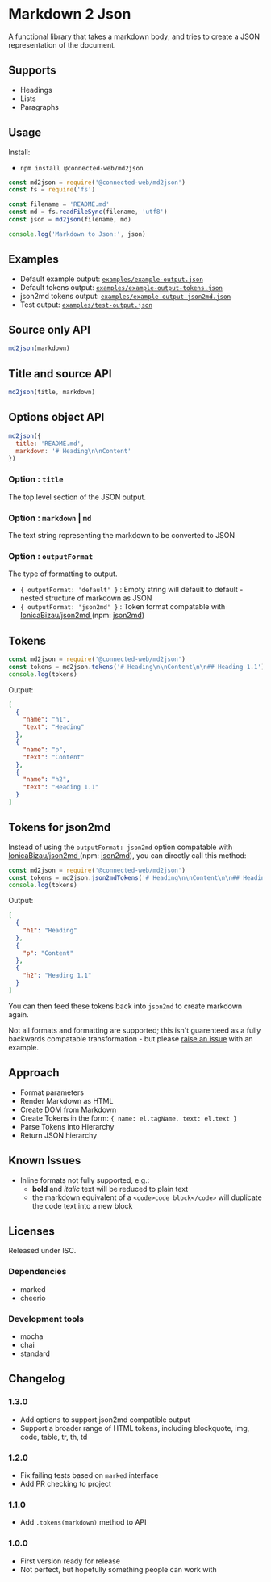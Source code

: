 # Markdown 2 Json

A functional library that takes a markdown body; and tries to create a JSON representation of the document.

## Supports

- Headings
- Lists
- Paragraphs

## Usage

Install:
- `npm install @connected-web/md2json`

```js
const md2json = require('@connected-web/md2json')
const fs = require('fs')

const filename = 'README.md'
const md = fs.readFileSync(filename, 'utf8')
const json = md2json(filename, md)

console.log('Markdown to Json:', json)
```

## Examples

- Default example output: [`examples/example-output.json`](./examples/example-output.json)
- Default tokens output: [`examples/example-output-tokens.json`](./examples/example-output-tokens.json)
- json2md tokens output: [`examples/example-output-json2md.json`](./examples/example-output-json2md.json)
- Test output: [`examples/test-output.json`](./examples/test-output.json)

## Source only API

```js
md2json(markdown)
```

## Title and source API

```js
md2json(title, markdown)
```

## Options object API
```js
md2json({
  title: 'README.md',
  markdown: '# Heading\n\nContent'
})
```

### Option : `title`

The top level section of the JSON output.

### Option : `markdown` | `md`

The text string representing the markdown to be converted to JSON

### Option : `outputFormat`

The type of formatting to output.

- `{ outputFormat: 'default' }` : Empty string will default to default - nested structure of markdown as JSON
- `{ outputFormat: 'json2md' }` : Token format compatable with [IonicaBizau/json2md ](https://github.com/IonicaBizau/json2md) (npm: [json2md](https://www.npmjs.com/package/json2md))

## Tokens

```js
const md2json = require('@connected-web/md2json')
const tokens = md2json.tokens('# Heading\n\nContent\n\n## Heading 1.1')
console.log(tokens)
```

Output:
```json
[
  {
    "name": "h1",
    "text": "Heading"
  },
  {
    "name": "p",
    "text": "Content"
  },
  {
    "name": "h2",
    "text": "Heading 1.1"
  }
]
```

## Tokens for json2md 

Instead of using the `outputFormat: json2md` option compatable with [IonicaBizau/json2md ](https://github.com/IonicaBizau/json2md) (npm: [json2md](https://www.npmjs.com/package/json2md)), you can directly call this method:

```js
const md2json = require('@connected-web/md2json')
const tokens = md2json.json2mdTokens('# Heading\n\nContent\n\n## Heading 1.1')
console.log(tokens)
```

Output:
```json
[
  {
    "h1": "Heading"
  },
  {
    "p": "Content"
  },
  {
    "h2": "Heading 1.1"
  }
]
```

You can then feed these tokens back into `json2md` to create markdown again.

Not all formats and formatting are supported; this isn't guarenteed as a fully backwards compatable transformation - but please [raise an issue](https://github.com/connected-web/md2json/issues/new) with an example.

## Approach

- Format parameters
- Render Markdown as HTML
- Create DOM from Markdown
- Create Tokens in the form: `{ name: el.tagName, text: el.text }`
- Parse Tokens into Hierarchy
- Return JSON hierarchy

## Known Issues

- Inline formats not fully supported, e.g.:
  - **bold** and *italic* text will be reduced to plain text
  - the markdown equivalent of a `<code>code block</code>` will duplicate the code text into a new block

## Licenses

Released under ISC.

### Dependencies

- marked
- cheerio

### Development tools

- mocha
- chai
- standard

## Changelog

### 1.3.0

- Add options to support json2md compatible output
- Support a broader range of HTML tokens, including blockquote, img, code, table, tr, th, td

### 1.2.0

- Fix failing tests based on `marked` interface
- Add PR checking to project

### 1.1.0

- Add `.tokens(markdown)` method to API

### 1.0.0

- First version ready for release
- Not perfect, but hopefully something people can work with
